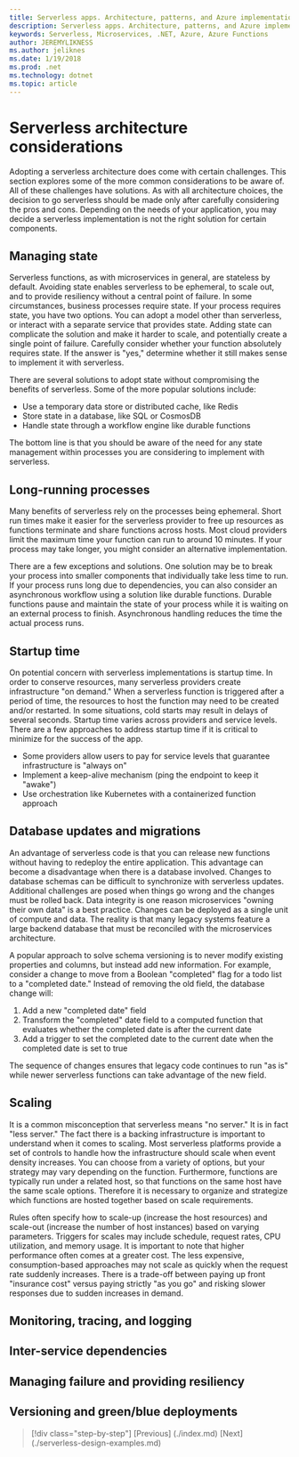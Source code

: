 ```yaml
---
title: Serverless apps. Architecture, patterns, and Azure implementation.
description: Serverless apps. Architecture, patterns, and Azure implementation. | Serverless architecture considerations
keywords: Serverless, Microservices, .NET, Azure, Azure Functions
author: JEREMYLIKNESS
ms.author: jeliknes
ms.date: 1/19/2018
ms.prod: .net
ms.technology: dotnet
ms.topic: article
---
```

# Serverless architecture considerations

Adopting a serverless architecture does come with certain challenges. This section explores some of the more common considerations to be aware of. All of these challenges have solutions. As with all architecture choices, the decision to go serverless should be made only after carefully considering the pros and cons. Depending on the needs of your application, you may decide a serverless implementation is not the right solution for certain components.

## Managing state

Serverless functions, as with microservices in general, are stateless by default. Avoiding state enables serverless to be ephemeral, to scale out, and to provide resiliency without a central point of failure. In some circumstances, business processes require state. If your process requires state, you have two options. You can adopt a model other than serverless, or interact with a separate service that provides state. Adding state can complicate the solution and make it harder to scale, and potentially create a single point of failure. Carefully consider whether your function absolutely requires state. If the answer is "yes," determine whether it still makes sense to implement it with serverless.

There are several solutions to adopt state without compromising the benefits of serverless. Some of the more popular solutions include:

* Use a temporary data store or distributed cache, like Redis
* Store state in a database, like SQL or CosmosDB
* Handle state through a workflow engine like durable functions

The bottom line is that you should be aware of the need for any state management within processes you are considering to implement with serverless.

## Long-running processes

Many benefits of serverless rely on the processes being ephemeral. Short run times make it easier for the serverless provider to free up resources as functions terminate and share functions across hosts. Most cloud providers limit the maximum time your function can run to around 10 minutes. If your process may take longer, you might consider an alternative implementation.

There are a few exceptions and solutions. One solution may be to break your process into smaller components that individually take less time to run. If your process runs long due to dependencies, you can also consider an asynchronous workflow using a solution like durable functions. Durable functions pause and maintain the state of your process while it is waiting on an external process to finish. Asynchronous handling reduces the time the actual process runs.

## Startup time

On potential concern with serverless implementations is startup time. In order to conserve resources, many serverless providers create infrastructure "on demand." When a serverless function is triggered after a period of time, the resources to host the function may need to be created and/or restarted. In some situations, cold starts may result in delays of several seconds. Startup time varies across providers and service levels. There are a few approaches to address startup time if it is critical to minimize for the success of the app.

* Some providers allow users to pay for service levels that guarantee infrastructure is "always on"
* Implement a keep-alive mechanism (ping the endpoint to keep it "awake")
* Use orchestration like Kubernetes with a containerized function approach

## Database updates and migrations

An advantage of serverless code is that you can release new functions without having to redeploy the entire application. This advantage can become a disadvantage when there is a database involved. Changes to database schemas can be difficult to synchronize with serverless updates. Additional challenges are posed when things go wrong and the changes must be rolled back. Data integrity is one reason microservices "owning their own data" is a best practice. Changes can be deployed as a single unit of compute and data. The reality is that many legacy systems feature a large backend database that must be reconciled with the microservices architecture.

A popular approach to solve schema versioning is to never modify existing properties and columns, but instead add new information. For example, consider a change to move from a Boolean "completed" flag for a todo list to a "completed date." Instead of removing the old field, the database change will:

1. Add a new "completed date" field
1. Transform the "completed" date field to a computed function that evaluates whether the completed date is after the current date
1. Add a trigger to set the completed date to the current date when the completed date is set to true

The sequence of changes ensures that legacy code continues to run "as is" while newer serverless functions can take advantage of the new field.

## Scaling

It is a common misconception that serverless means "no server." It is in fact "less server." The fact there is a backing infrastructure is important to understand when it comes to scaling. Most serverless platforms provide a set of controls to handle how the infrastructure should scale when event density increases. You can choose from a variety of options, but your strategy may vary depending on the function. Furthermore, functions are typically run under a related host, so that functions on the same host have the same scale options. Therefore it is necessary to organize and strategize which functions are hosted together based on scale requirements.

Rules often specify how to scale-up (increase the host resources) and scale-out (increase the number of host instances) based on varying parameters. Triggers for scales may include schedule, request rates, CPU utilization, and memory usage. It is important to note that higher performance often comes at a greater cost. The less expensive, consumption-based approaches may not scale as quickly when the request rate suddenly increases. There is a trade-off between paying up front "insurance cost" versus paying strictly "as you go" and risking slower responses due to sudden increases in demand.

## Monitoring, tracing, and logging

## Inter-service dependencies

## Managing failure and providing resiliency

## Versioning and green/blue deployments

>[!div class="step-by-step"]
[Previous] (./index.md)
[Next] (./serverless-design-examples.md)